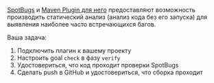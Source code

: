 [SpotBugs](https://spotbugs.github.io) и [Maven Plugin для него](https://spotbugs.readthedocs.io/en/latest/maven.html) предоставляют возможность производить статический анализ (анализ кода без его запуска) для выявления наиболее часто встречающихся багов.

Ваша задача:
1. Подключить плагин к вашему проекту
1. Настроить goal `check` в фазу `verify`
1. Удостовериться, что код проходит проверки SpotBugs
1. Сделать push в GitHub и удостовериться, что сборка проходит
